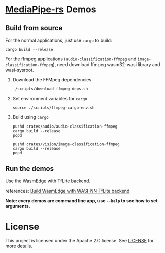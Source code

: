 # [MediaPipe-rs] Demos

## Build from source

For the normal applications, just use ```cargo``` to build:

```shell
cargo build --release
```

For the ffmpeg applications (`audio-classification-ffmpeg` and `image-classification-ffmpeg`),
need download ffmpeg wasm32-wasi library and wasi-sysroot.

1. Download the FFMpeg dependencies
   ```shell
   ./scripts/download-ffmpeg-deps.sh
   ```
2. Set environment variables for ```cargo```
   ```shell
   source ./scripts/ffmpeg-cargo-env.sh
   ```
3. Build using ```cargo```
   ```shell
   pushd crates/audio/audio-classification-ffmpeg
   cargo build --release
   popd
   ```

   ```shell
   pushd crates/vision/image-classification-ffmpeg
   cargo build --release
   popd
   ```

## Run the demos

Use the [WasmEdge] with TfLite backend.

references: [Build WasmEdge with WASI-NN TfLite backend]

**Note: every demos are command line app, use `--help` to see how to set arguments.**

# License

This project is licensed under the Apache 2.0 license. See [LICENSE] for more details.

[LICENSE]: LICENSE

[MediaPipe-rs]: https://github.com/WasmEdge/mediapipe-rs

[Build WasmEdge with WASI-NN TfLite backend]: https://wasmedge.org/book/en/contribute/build_from_src/plugin_wasi_nn.html#build-wasmedge-with-wasi-nn-tensorflow-lite-backend

[WasmEdge]: https://github.com/WasmEdge/WasmEdge

[MediaPipe]: https://github.com/google/mediapipe

[MediaPipe Solutions]: https://developers.google.com/mediapipe/solutions/

[TF Hub]: https://tfhub.dev/
